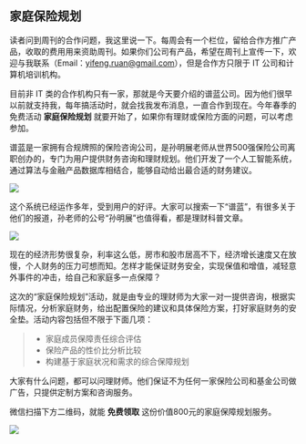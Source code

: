 ## 家庭保险规划

读者问到周刊的合作问题，我这里说一下。每周会有一个栏位，留给合作方推广产品，收取的费用用来资助周刊。如果你们公司有产品，希望在周刊上宣传一下，欢迎与我联系（Email：yifeng.ruan@gmail.com），但是合作方只限于 IT 公司和计算机培训机构。

目前非 IT 类的合作机构只有一家，那就是今天要介绍的谱蓝公司。因为他们很早以前就支持我，每年搞活动时，就会找我发布消息，一直合作到现在。今年春季的免费活动 **家庭保险规划** 就要开始了，如果你有理财或保险方面的问题，可以考虑参加。

谱蓝是一家拥有合规牌照的保险咨询公司，是孙明展老师从世界500强保险公司离职创办的，专门为用户提供财务咨询和理财规划。他们开发了一个人工智能系统，通过算法与金融产品数据库相结合，能够自动给出最合适的财务建议。

![](https://cdn.beekka.com/blogimg/asset/202104/bg2021041612.jpg)

这个系统已经运作多年，受到用户的好评。大家可以搜索一下“谱蓝”，有很多关于他们的报道，孙老师的公号“孙明展”也值得看，都是理财科普文章。

![](https://cdn.beekka.com/blogimg/asset/202104/bg2021041613.jpg)

现在的经济形势很复杂，利率这么低，房市和股市居高不下，经济增长速度又在放慢，个人财务的压力可想而知。怎样才能保证财务安全，实现保值和增值，减轻意外事件的冲击，给自己和家庭多一点保障？

这次的“家庭保险规划”活动，就是由专业的理财师为大家一对一提供咨询，根据实际情况，分析家庭财务，给出配置保险的建议和具体保险方案，打好家庭财务的安全垫。活动内容包括但不限于下面几项：

> - 家庭成员保障责任综合评估
> - 保险产品的性价比分析比较
> - 构建基于家庭状况和需求的综合保障规划

大家有什么问题，都可以问理财师。他们保证不为任何一家保险公司和基金公司做广告，只提供定制方案和咨询服务。

微信扫描下方二维码，就能 **免费领取** 这份价值800元的家庭保障规划服务。

![](https://cdn.beekka.com/blogimg/asset/202104/bg2021041615.jpg)


